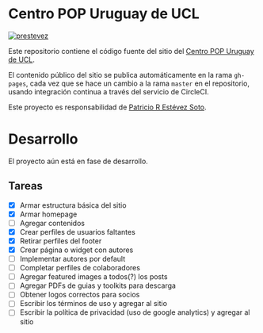 # Centro POP Uruguay de UCL

[![prestevez](https://circleci.com/gh/prestevez/centro-pop-hugo/tree/master.svg?style=svg)](https://app.circleci.com/pipelines/github/prestevez/centro-pop-hugo?branch=master)

Este repositorio contiene el código fuente del sitio del [Centro POP Uruguay de UCL](https://prestevez.com/centro-pop-hugo/).

El contenido público del sitio se publica automáticamente en la rama `gh-pages`, cada vez que se hace un cambio a la rama `master` en el repositorio, usando integración continua a través del servicio de CircleCI.

Este proyecto es responsabilidad de [Patricio R Estévez Soto](https://github.com/prestevez).

# Desarrollo

El proyecto aún está en fase de desarrollo.

## Tareas

- [x] Armar estructura básica del sitio
- [x] Armar homepage
- [ ] Agregar contenidos
- [x] Crear perfiles de usuarios faltantes
- [x] Retirar perfiles del footer
- [x] Crear página o widget con autores
- [ ] Implementar autores por default
- [ ] Completar perfiles de colaboradores
- [ ] Agregar featured images a todos(?) los posts
- [ ] Agregar PDFs de guias y toolkits para descarga
- [ ] Obtener logos correctos para socios
- [ ] Escribir los términos de uso y agregar al sitio
- [ ] Escribir la política de privacidad (uso de google analytics) y agregar al sitio

